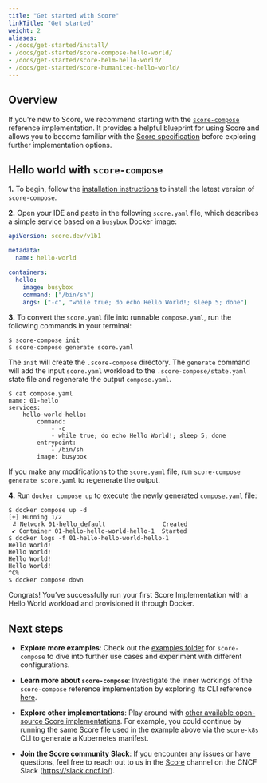 ```yaml
---
title: "Get started with Score"
linkTitle: "Get started"
weight: 2
aliases:
- /docs/get-started/install/
- /docs/get-started/score-compose-hello-world/
- /docs/get-started/score-helm-hello-world/
- /docs/get-started/score-humanitec-hello-world/
---
```


## Overview

If you're new to Score, we recommend starting with the [`score-compose`](https://github.com/score-spec/score-compose) reference implementation. It provides a helpful blueprint for using Score and allows you to become familiar with the [Score specification](/docs/score-specification/score-spec-reference) before exploring further implementation options.

## Hello world with `score-compose`

**1.** To begin, follow the [installation instructions](/docs/score-implementation/score-compose/installation) to install the latest version of `score-compose`.

**2.** Open your IDE and paste in the following `score.yaml` file, which describes a simple service based on a `busybox` Docker image:

```yaml
apiVersion: score.dev/v1b1

metadata:
  name: hello-world

containers:
  hello:
    image: busybox
    command: ["/bin/sh"]
    args: ["-c", "while true; do echo Hello World!; sleep 5; done"]
```

**3.** To convert the `score.yaml` file into runnable `compose.yaml`, run the following commands in your terminal:

```console
$ score-compose init
$ score-compose generate score.yaml
```

The `init` will create the `.score-compose` directory. The `generate` command will add the input `score.yaml` workload to the `.score-compose/state.yaml` state file and regenerate the output `compose.yaml`.

```console
$ cat compose.yaml
name: 01-hello
services:
    hello-world-hello:
        command:
            - -c
            - while true; do echo Hello World!; sleep 5; done
        entrypoint:
            - /bin/sh
        image: busybox
```

If you make any modifications to the `score.yaml` file, run `score-compose generate score.yaml` to regenerate the output.

**4.** Run `docker compose up` to execute the newly generated `compose.yaml` file:

```console
$ docker compose up -d
[+] Running 1/2
 ⠼ Network 01-hello_default                Created
 ✔ Container 01-hello-hello-world-hello-1  Started
$ docker logs -f 01-hello-hello-world-hello-1
Hello World!
Hello World!
Hello World!
Hello World!
^C%
$ docker compose down
```

Congrats! You’ve successfully run your first Score Implementation with a Hello World workload and provisioned it through Docker.

## Next steps

- **Explore more examples**: Check out the [examples folder](https://github.com/score-spec/score-compose/tree/main/examples) for `score-compose` to dive into further use cases and experiment with different configurations.

- **Learn more about `score-compose`**: Investigate the inner workings of the `score-compose` reference implementation by exploring its CLI reference [here](/docs/score-implementation/score-compose/cli).

- **Explore other implementations**: Play around with [other available open-source Score implementations](/docs/score-implementation/). For example, you could continue by running the same Score file used in the example above via the `score-k8s` CLI to generate a Kubernetes manifest.

- **Join the Score community Slack**: If you encounter any issues or have questions, feel free to reach out to us in the [Score](https://cloud-native.slack.com/archives/C07DN0D1UCW) channel on the CNCF Slack (<https://slack.cncf.io/>).
